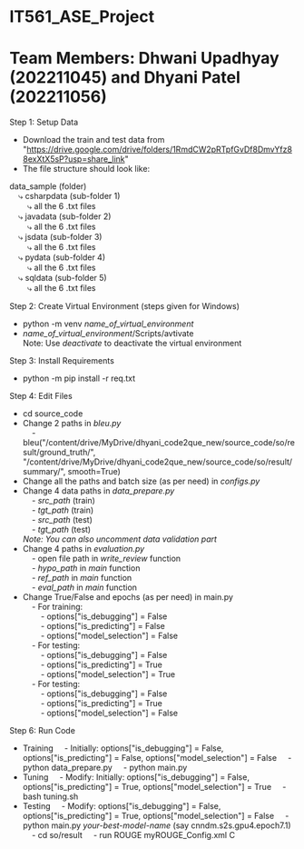# IT561_ASE_Project
# Team Members: Dhwani Upadhyay (202211045) and Dhyani Patel (202211056)

Step 1: Setup Data
- Download the train and test data from "https://drive.google.com/drive/folders/1RmdCW2pRTpfGvDf8DmvYfz88exXtX5sP?usp=share_link"
- The file structure should look like:

data_sample (folder)  
&nbsp;&nbsp;&nbsp;&nbsp;⤷ csharpdata (sub-folder 1)  
&nbsp;&nbsp;&nbsp;&nbsp;&nbsp;&nbsp;&nbsp;&nbsp;⤷ all the 6 .txt files  
&nbsp;&nbsp;&nbsp;&nbsp;⤷ javadata (sub-folder 2)  
&nbsp;&nbsp;&nbsp;&nbsp;&nbsp;&nbsp;&nbsp;&nbsp;⤷ all the 6 .txt files  
&nbsp;&nbsp;&nbsp;&nbsp;⤷ jsdata (sub-folder 3)  
&nbsp;&nbsp;&nbsp;&nbsp;&nbsp;&nbsp;&nbsp;&nbsp;⤷ all the 6 .txt files  
&nbsp;&nbsp;&nbsp;&nbsp;⤷ pydata (sub-folder 4)  
&nbsp;&nbsp;&nbsp;&nbsp;&nbsp;&nbsp;&nbsp;&nbsp;⤷ all the 6 .txt files  
&nbsp;&nbsp;&nbsp;&nbsp;⤷ sqldata (sub-folder 5)  
&nbsp;&nbsp;&nbsp;&nbsp;&nbsp;&nbsp;&nbsp;&nbsp;⤷ all the 6 .txt files  

Step 2: Create Virtual Environment (steps given for Windows)
- python -m venv *name_of_virtual_environment*
- *name_of_virtual_environment*/Scripts/avtivate  
Note: Use *deactivate* to deactivate the virtual environment

Step 3: Install Requirements
- python -m pip install -r req.txt

Step 4: Edit Files
- cd source_code
- Change 2 paths in *bleu.py*  
&nbsp;&nbsp;&nbsp;&nbsp;- bleu("/content/drive/MyDrive/dhyani_code2que_new/source_code/so/result/ground_truth/", "/content/drive/MyDrive/dhyani_code2que_new/source_code/so/result/summary/", smooth=True)
- Change all the paths and batch size (as per need) in *configs.py*
- Change 4 data paths in *data_prepare.py*  
&nbsp;&nbsp;&nbsp;&nbsp;- *src_path* (train)  
&nbsp;&nbsp;&nbsp;&nbsp;- *tgt_path* (train)  
&nbsp;&nbsp;&nbsp;&nbsp;- *src_path* (test)  
&nbsp;&nbsp;&nbsp;&nbsp;- *tgt_path* (test)  
*Note: You can also uncomment data validation part*  
- Change 4 paths in *evaluation.py*  
&nbsp;&nbsp;&nbsp;&nbsp;- open file path in *write_review* function  
&nbsp;&nbsp;&nbsp;&nbsp;- *hypo_path* in *main* function  
&nbsp;&nbsp;&nbsp;&nbsp;- *ref_path* in *main* function  
&nbsp;&nbsp;&nbsp;&nbsp;- *eval_path* in *main* function  
- Change True/False and epochs (as per need) in main.py  
&nbsp;&nbsp;&nbsp;&nbsp;- For training:  
&nbsp;&nbsp;&nbsp;&nbsp;&nbsp;&nbsp;&nbsp;&nbsp;- options["is_debugging"] = False  
&nbsp;&nbsp;&nbsp;&nbsp;&nbsp;&nbsp;&nbsp;&nbsp;- options["is_predicting"] = False  
&nbsp;&nbsp;&nbsp;&nbsp;&nbsp;&nbsp;&nbsp;&nbsp;- options["model_selection"] = False  
&nbsp;&nbsp;&nbsp;&nbsp;- For testing:  
&nbsp;&nbsp;&nbsp;&nbsp;&nbsp;&nbsp;&nbsp;&nbsp;- options["is_debugging"] = False  
&nbsp;&nbsp;&nbsp;&nbsp;&nbsp;&nbsp;&nbsp;&nbsp;- options["is_predicting"] = True  
&nbsp;&nbsp;&nbsp;&nbsp;&nbsp;&nbsp;&nbsp;&nbsp;- options["model_selection"] = True  
&nbsp;&nbsp;&nbsp;&nbsp;- For testing:  
&nbsp;&nbsp;&nbsp;&nbsp;&nbsp;&nbsp;&nbsp;&nbsp;- options["is_debugging"] = False  
&nbsp;&nbsp;&nbsp;&nbsp;&nbsp;&nbsp;&nbsp;&nbsp;- options["is_predicting"] = True  
&nbsp;&nbsp;&nbsp;&nbsp;&nbsp;&nbsp;&nbsp;&nbsp;- options["model_selection"] = False  

Step 6: Run Code  
- Training
&nbsp;&nbsp;&nbsp;&nbsp;- Initially: options["is_debugging"] = False, options["is_predicting"] = False, options["model_selection"] = False
&nbsp;&nbsp;&nbsp;&nbsp;- python data_prepare.py
&nbsp;&nbsp;&nbsp;&nbsp;- python main.py    
- Tuning
&nbsp;&nbsp;&nbsp;&nbsp;- Modify: Initially: options["is_debugging"] = False, options["is_predicting"] = True, options["model_selection"] = True
&nbsp;&nbsp;&nbsp;&nbsp;- bash tuning.sh    
- Testing
&nbsp;&nbsp;&nbsp;&nbsp;- Modify: options["is_debugging"] = False, options["is_predicting"] = True, options["model_selection"] = False
&nbsp;&nbsp;&nbsp;&nbsp;- python main.py *your-best-model-name* (say cnndm.s2s.gpu4.epoch7.1)
&nbsp;&nbsp;&nbsp;&nbsp;- cd so/result
&nbsp;&nbsp;&nbsp;&nbsp;- run ROUGE myROUGE_Config.xml C